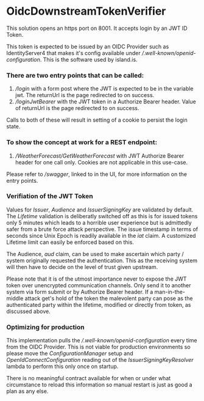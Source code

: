 # OidcDownstreamTokenVerifier
This solution opens an https port on 8001.
It accepts login by an JWT ID Token.

This token is expected to be issued by an OIDC Provider such as IdentityServer4 that makes it's config available under
*/.well-known/openid-configuration*. This is the software used by island.is.

### There are two entry points that can be called:
1. */login* with a form post where the JWT is expected to be in the variable jwt. 
The returnUrl is the page redirected to on success.
2. */loginJwtBearer* with the JWT token in a Authorize Bearer header. 
Value of returnUrl is the page redirected to on success.

Calls to both of these will result in setting of a cookie to persist the login state.

### To show the concept at work for a REST endpoint:
1. */WeatherForecast/GetWeatherForecast* with JWT Authorize Bearer header for one call only. 
Cookies are not applicable in this use-case.

Please refer to */swagger*, linked to in the UI, for more information on the entry points.

### Verifiation of the JWT Token
Values for *Issuer*, *Audience* and *IssuerSigningKey* are validated by default. The *Lifetime* validation is deliberatly switched off
as this is for issued tokens only 5 minutes which leads to a horrible user experience but is admittedly safer from a 
brute force attack perspective. The issue timestamp in terms of seconds since Unix Epoch is readily available
in the *iat* claim. A customized Lifetime limit can easily be enforced based on this.

The Audience, *aud* claim, can be used to make ascertain which party / system originally requested the
authentication. This as the receiving system will then have to decide on the level of trust given upstream.

Please note that it is of the utmost importance never to expose the JWT token over unencrypted
communication channels. Only send it to another system via form submit or by Authorize Bearer header.
If a man-in-the-middle attack get's hold of the token the malevolent party can pose as the authenticated 
party within the lifetime, modified or directly from token, as discussed above.

### Optimizing for production
This implementation pulls the */.well-known/openid-configuration* every time from the OIDC Provider.
This is not viable for production environments so please move the *ConfigurationManager* setup and
*OpenIdConnectConfiguration* reading out of the *IssuerSigningKeyResolver* lambda to perform this only 
once on startup. 

There is no meaningful contract available for when or under what circumstance to reload this information so
manual restart is just as good a plan as any else.
